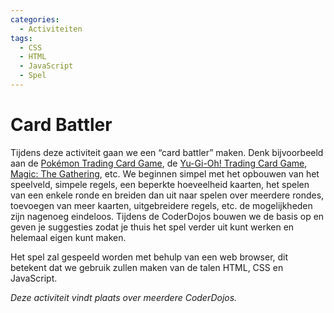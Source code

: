 ```yaml
---
categories:
  - Activiteiten
tags:
  - CSS
  - HTML
  - JavaScript
  - Spel
---
```


# Card Battler

Tijdens deze activiteit gaan we een &ldquo;card battler&rdquo; maken. Denk bijvoorbeeld aan de [Pok&eacute;mon Trading Card Game](https://wikipedia.org/wiki/Pok%C3%A9mon_Trading_Card_Game), de [Yu-Gi-Oh! Trading Card Game](https://wikipedia.org/wiki/Yu-Gi-Oh!_Trading_Card_Game), [Magic: The Gathering](https://wikipedia.org/wiki/Magic:_The_Gathering), etc. We beginnen simpel met het opbouwen van het speelveld, simpele regels, een beperkte hoeveelheid kaarten, het spelen van een enkele ronde en breiden dan uit naar spelen over meerdere rondes, toevoegen van meer kaarten, uitgebreidere regels, etc. de mogelijkheden zijn nagenoeg eindeloos. Tijdens de CoderDojos bouwen we de basis op en geven je suggesties zodat je thuis het spel verder uit kunt werken en helemaal eigen kunt maken.

Het spel zal gespeeld worden met behulp van een web browser, dit betekent dat we gebruik zullen maken van de talen HTML, CSS en JavaScript.

_Deze activiteit vindt plaats over meerdere CoderDojos._
